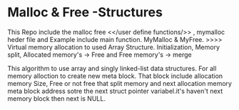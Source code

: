 # Malloc & Free -Structures
This Repo include the malloc free <</user define functions/>> , mymalloc heder file and Example include main function. MyMalloc &amp; MyFree. >>>> Virtual memory allocation to used Array Structure. Initialization, Memory split, Allocated memory's -> Free and Free memory's -> merge 

This algorithm to use array and singly linked-list data structures. 
For all memory alloction to create new meta block. 
That block include  allocation memory Size, Free or not free that split memory and next allocation memory meta block address sotre the next struct pointer variabel.it's haven't next memory block then next is NULL. 
